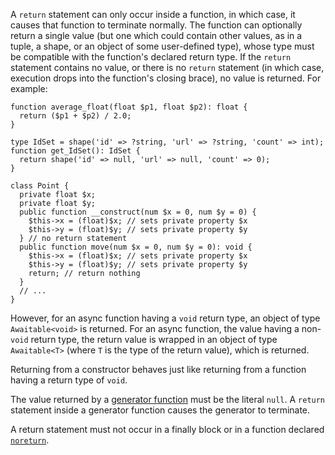 A `return` statement can only occur inside a function, in which case, it causes that function to terminate normally.  The function can
optionally return a single value (but one which could contain other values, as in a tuple, a shape, or an object of some user-defined
type), whose type must be compatible with the function's declared return type.  If the `return` statement contains no value, or there
is no `return` statement (in which case, execution drops into the function's closing brace), no value is returned.  For example:

```Hack
function average_float(float $p1, float $p2): float {
  return ($p1 + $p2) / 2.0;
}

type IdSet = shape('id' => ?string, 'url' => ?string, 'count' => int);
function get_IdSet(): IdSet {
  return shape('id' => null, 'url' => null, 'count' => 0);
}

class Point {
  private float $x;
  private float $y;
  public function __construct(num $x = 0, num $y = 0) {
    $this->x = (float)$x; // sets private property $x
    $this->y = (float)$y; // sets private property $y
  } // no return statement
  public function move(num $x = 0, num $y = 0): void {
    $this->x = (float)$x; // sets private property $x
    $this->y = (float)$y; // sets private property $y
    return; // return nothing
  }
  // ...
}
```

However, for an async function having a `void` return type, an object of type `Awaitable<void>` is returned.  For an async function,
the value having a non-`void` return type, the return value is wrapped in an object of type `Awaitable<T>` (where `T` is the type of
the return value), which is returned.

Returning from a constructor behaves just like returning from a function having a return type of `void`.

The value returned by a [generator function](../expressions-and-operators/yield.md) must be the literal `null`.  A `return` statement
inside a generator function causes the generator to terminate.

A return statement must not occur in a finally block or in a function declared [`noreturn`](../built-in-types/noreturn.md).

